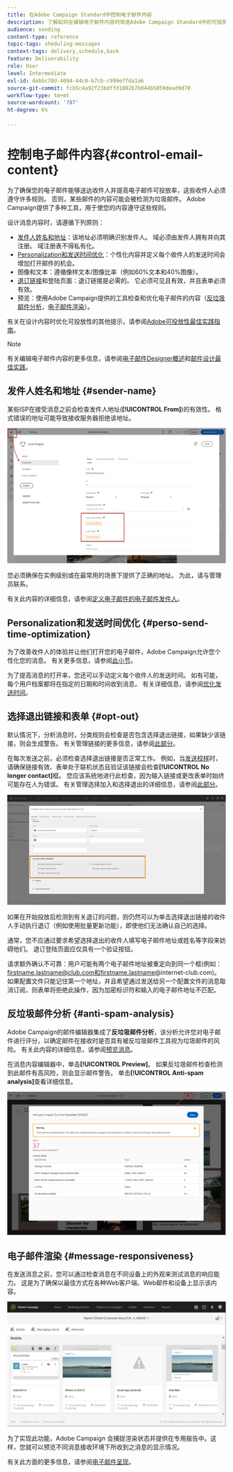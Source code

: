 ```yaml
---
title: 在Adobe Campaign Standard中控制电子邮件内容
description: 了解如何在编辑电子邮件内容时改进Adobe Campaign Standard中的可投放性。
audience: sending
content-type: reference
topic-tags: sheduling-messages
context-tags: delivery,schedule,back
feature: Deliverability
role: User
level: Intermediate
exl-id: debbc70d-4094-44c0-b7cb-c999effda1a6
source-git-commit: fcb5c4a92f23bdffd1082b7b044b5859dead9d70
workflow-type: tm+mt
source-wordcount: '787'
ht-degree: 6%

---
```


# 控制电子邮件内容{#control-email-content}

<!--TO KEEP because specific to Campaign-->

为了确保您的电子邮件能够送达收件人并提高电子邮件可投放率，这些收件人必须遵守许多规则。 否则，某些邮件的内容可能会被检测为垃圾邮件。 Adobe Campaign提供了多种工具，用于使您的内容遵守这些规则。

设计消息内容时，请遵循下列原则：

* [发件人姓名和地址](#sender-name)：该地址必须明确识别发件人。 域必须由发件人拥有并向其注册。 域注册表不得私有化。
  <!--**Subject**: Avoid excessive capitalization and punctuation, and words that are frequently used by spammers ("Win", "Free", etc.).-->
* [Personalization和发送时间优化](#perso-send-time-optimization)：个性化内容并定义每个收件人的发送时间会增加打开邮件的机会。
* 图像和文本：遵循像样文本/图像比率（例如60%文本和40%图像）。
* [退订链接](#opt-out)和登陆页面：退订链接是必需的。 它必须可见且有效，并且表单必须有效。
* 预览：使用Adobe Campaign提供的工具检查和优化电子邮件的内容（[反垃圾邮件分析](#anti-spam-analysis)，[电子邮件渲染](#message-responsiveness)）。

有关在设计内容时优化可投放性的其他提示，请参阅[Adobe可投放性最佳实践指南](https://experienceleague.adobe.com/docs/deliverability-learn/deliverability-best-practice-guide/content-best-practices-for-optimal-delivery.html?lang=zh-Hans)。

>[!NOTE]
>
>有关编辑电子邮件内容的更多信息，请参阅[电子邮件Designer概述](../../designing/using/designing-content-in-adobe-campaign.md)和[邮件设计最佳实践](../../designing/using/designing-content-in-adobe-campaign.md#content-design-best-practices)。

## 发件人姓名和地址 {#sender-name}

某些ISP在接受消息之前会检查发件人地址(**[!UICONTROL From]**)的有效性。 格式错误的地址可能导致接收服务器拒绝该地址。

![](assets/delivery_content_edition16.png)

您必须确保在实例级别或在最常用的场景下提供了正确的地址。 为此，请与管理员联系。

有关此内容的详细信息，请参阅[定义电子邮件的电子邮件发件人](../../designing/using/subject-line.md#email-sender)。

## Personalization和发送时间优化 {#perso-send-time-optimization}

为了改善收件人的体验并让他们打开您的电子邮件，Adobe Campaign允许您个性化您的消息。 有关更多信息，请参阅[此小节](../../designing/using/personalization.md)。

为了提高消息的打开率，您还可以手动定义每个收件人的发送时间。 如有可能，每个用户档案都将在指定的日期和时间收到消息。 有关详细信息，请参阅[优化发送时间](../../sending/using/optimizing-the-sending-time.md)。

## 选择退出链接和表单 {#opt-out}

默认情况下，分析消息时，分类规则会检查是否包含选择退出链接，如果缺少该链接，则会生成警告。 有关管理链接的更多信息，请参阅[此部分](../../designing/using/links.md)。

在每次发送之前，必须检查选择退出链接是否正常工作。 例如，当[发送校样](../../sending/using/sending-proofs.md)时，请确保链接有效、表单处于联机状态且验证该链接会检查&#x200B;**[!UICONTROL No longer contact]**&#x200B;框。 您应该系统地进行此检查，因为输入链接或更改表单时始终可能存在人为错误。 有关管理选择加入和选择退出的详细信息，请参阅[此部分](../../audiences/using/managing-opt-in-and-opt-out-in-campaign.md)。

![](assets/optin_landingpage_3.png)

如果在开始投放后检测到有关退订的问题，则仍然可以为单击选择退出链接的收件人手动执行退订（例如使用批量更新功能），即使他们无法确认自己的选择。

通常，您不应通过要求希望选择退出的收件人填写电子邮件地址或姓名等字段来妨碍他们。 退订登陆页面应仅具有一个验证按钮。

请求额外确认不可靠：用户可能有两个电子邮件地址被重定向到同一个框(例如：firstname.lastname@club.com和firstname.lastname@internet-club.com)。 如果配置文件只能记住第一个地址，并且希望通过发送给另一个配置文件的消息取消订阅，则表单将拒绝此操作，因为加密标识符和输入的电子邮件地址不匹配。

## 反垃圾邮件分析 {#anti-spam-analysis}

Adobe Campaign的邮件编辑器集成了&#x200B;**反垃圾邮件分析**，该分析允许您对电子邮件进行评分，以确定邮件在接收时是否具有被反垃圾邮件工具视为垃圾邮件的风险。 有关此内容的详细信息，请参阅[预览消息](../../sending/using/previewing-messages.md)。

在消息内容编辑器中，单击&#x200B;**[!UICONTROL Preview]**。 如果反垃圾邮件检查检测到此邮件有高风险，则会显示邮件警告。 单击&#x200B;**[!UICONTROL Anti-spam analysis]**&#x200B;查看详细信息。

![](assets/sending_anti-spam_analysis.png)

## 电子邮件渲染 {#message-responsiveness}

在发送消息之前，您可以通过检查消息在不同设备上的外观来测试消息的响应能力。 这是为了确保以最佳方式在各种Web客户端、Web邮件和设备上显示该内容。

![](assets/inbox_rendering_report_3.png)

为了实现此功能，Adobe Campaign 会捕捉渲染状态并提供在专用报告中。这样，您就可以预览不同消息接收环境下所收到之消息的显示情况。

有关此方面的更多信息，请参阅[电子邮件呈现](../../sending/using/email-rendering.md)。
